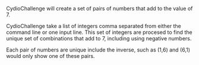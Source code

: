 CydioChallenge will create a set of pairs of numbers that add to the value of 7.

CydioChallenge take a list of integers comma separated from either the command line or one input line.  This set of integers are procesed to find the unique set of combinations that add to 7, including using negative numbers.

Each pair of numbers are unique include the inverse, such as (1,6) and (6,1) would only show one of these pairs.
